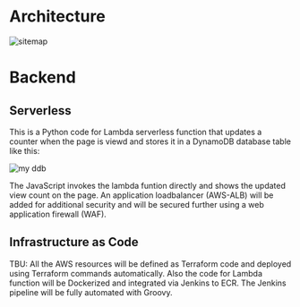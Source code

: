 # Architecture
![sitemap](https://github.com/memor24/myWebsite-backend/assets/112832477/c9f9227a-8520-4843-930a-ee418bfe0bce)

# Backend
## Serverless
This is a Python code for Lambda serverless function that updates a counter when the page is viewd and stores it in a DynamoDB database table like this:

![my ddb](https://github.com/memor24/myWebsite-backend/assets/112832477/e1eba4df-9a27-46f2-8681-32054399f111)

The JavaScript invokes the lambda funtion directly and shows the updated view count on the page. An application loadbalancer (AWS-ALB) will be added for additional security and will be secured further using a web application firewall (WAF).

## Infrastructure as Code
TBU: All the AWS resources will be defined as Terraform code and deployed using Terraform commands automatically.
Also the code for Lambda function will be Dockerized and integrated via Jenkins to ECR. The Jenkins pipeline will be fully automated with Groovy.

